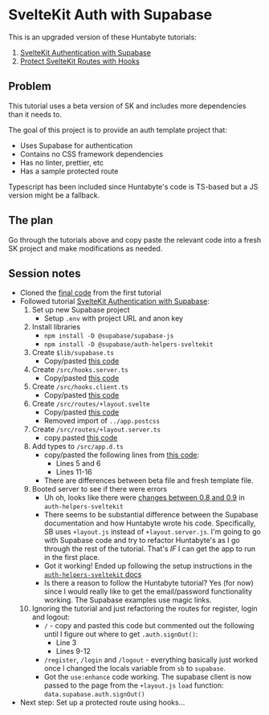 # SvelteKit Auth with Supabase
This is an upgraded version of these Huntabyte tutorials:
1. [SvelteKit Authentication with Supabase](https://www.youtube.com/watch?v=lSm0GNnh-0I)
2. [Protect SvelteKit Routes with Hooks](https://www.youtube.com/watch?v=K1Tya6ovVOI)

## Problem
This tutorial uses a beta version of SK and includes more dependencies than it needs to. 

The goal of this project is to provide an auth template project that:
- Uses Supabase for authentication
- Contains no CSS framework dependencies
- Has no linter, prettier, etc
- Has a sample protected route

Typescript has been included since Huntabyte's code is TS-based but a JS version might be a fallback.

## The plan
Go through the tutorials above and copy paste the relevant code into a fresh SK project and make modifications as needed.

## Session notes
- Cloned the [final code](https://github.com/huntabyte/sk-supabase-auth/tree/final-code) from the first tutorial
- Followed tutorial [SvelteKit Authentication with Supabase](https://www.youtube.com/watch?v=lSm0GNnh-0I):
    1. Set up new Supabase project
        - Setup `.env` with project URL and anon key
    2. Install libraries
        - `npm install -D @supabase/supabase-js`
        - `npm install -D @supabase/auth-helpers-sveltekit`
    3. Create `$lib/supabase.ts`
        - Copy/pasted [this code](https://github.com/huntabyte/sk-supabase-auth/tree/final-code/src/lib)
    4. Create `/src/hooks.server.ts`
        - Copy/pasted [this code](https://github.com/huntabyte/sk-supabase-auth/blob/final-code/src/hooks.server.ts)
    5. Create `/src/hooks.client.ts`
        - Copy/pasted [this code](https://github.com/huntabyte/sk-supabase-auth/blob/final-code/src/hooks.client.ts)
    6. Create `/src/routes/+layout.svelte`
        - Copy/pasted [this code](https://github.com/huntabyte/sk-supabase-auth/blob/final-code/src/routes/%2Blayout.svelte)
        - Removed import of `../app.postcss`
    7. Create `/src/routes/+layout.server.ts`
        - copy.pasted [this code](https://github.com/huntabyte/sk-supabase-auth/blob/final-code/src/routes/%2Blayout.server.ts)
    8. Add types to `/src/app.d.ts`
        - copy/pasted the following lines from [this code](https://github.com/huntabyte/sk-supabase-auth/blob/final-code/src/app.d.ts):
            - Lines 5 and 6
            - Lines 11-16
        - There are differences between beta file and fresh template file.
    9. Booted server to see if there were errors
        - Uh oh, looks like there were [changes between 0.8 and 0.9](https://supabase.com/docs/guides/auth/auth-helpers/sveltekit#migration) in `auth-helpers-sveltekit`
        - There seems to be substantial difference between the Supabase documentation and how Huntabyte wrote his code. Specifically, SB uses `+layout.js` instead of `+layout.server.js`. I'm going to go with Supabase code and try to refactor Huntabyte's as I go through the rest of the tutorial. That's _IF_ I can get the app to run in the first place.
        - Got it working! Ended up following the setup instructions in the [`auth-helpers-sveltekit` docs](https://supabase.com/docs/guides/auth/auth-helpers/sveltekit)
        - Is there a reason to follow the Huntabyte tutorial? Yes (for now) since I would really like to get the email/password functionality working. The Supabase examples use magic links.
    10. Ignoring the tutorial and just refactoring the routes for register, login and logout:
        - `/` - copy and pasted this code but commented out the following until I figure out where to get `.auth.signOut()`:
            - Line 3
            - Lines 9-12 
        - `/register`, `/login` and `/logout` - everything basically just worked once I changed the locals variable from `sb` to `supabase`.
        - Got the `use:enhance` code working. The supabase client is now passed to the page from the `+layout.js` `load` function: `data.supabase.auth.signOut()`
- Next step: Set up a protected route using hooks...